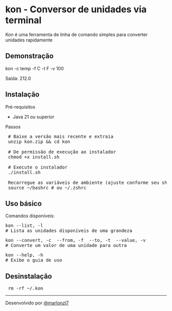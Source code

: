 # kon - Conversor de unidades via terminal

Kon é uma ferramenta de linha de comando simples para converter unidades rapidamente

## Demonstração

kon -c temp -f C -t F -v 100

Saída: 212.0

## Instalação

Pré-requisitos
 - Java 21 ou superior

Passos
 <pre>
 # Baixe a versão mais recente e extraia
 unzip kon.zip && cd kon

 # De permissão de execução ao instalador
 chmod +x install.sh

 # Execute o instalador
 ./install.sh

 Recarregue as variáveis de ambiente (ajuste conforme seu shell)
 source ~/bashrc # ou ~/.zshrc
</pre>

## Uso básico

Comandos disponíveis:

<pre>
kon --list, -l <grandeza>
# Lista as unidades disponíveis de uma grandeza
</pre>

<pre>
kon --convert, -c <grandeza> --from, -f <unidade-origem> --to, -t <unidade-destino> --value, -v <valor>
# Converte um valor de uma unidade para outra
</pre>

<pre>
kon --help, -h
# Exibe o guia de uso
</pre>

## Desinstalação

<pre> rm -rf ~/.kon </pre>

---

Desenvolvido por [@marlonzl7](https://github.com/marlonzl7)


